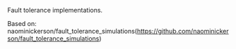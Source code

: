 Fault tolerance implementations.

Based on:  naominickerson/fault_tolerance_simulations(https://github.com/naominickerson/fault_tolerance_simulations)
